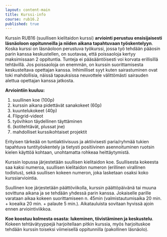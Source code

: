 ```yaml
---
layout: content-main
title: Kurssi-info
course: rub16.2
published: true
---
```


Kurssin RUB16 (suullisen kielitaidon kurssi) **arviointi perustuu ensisijaisesti läsnäoloon oppitunneilla ja niiden aikana tapahtuvaan työskentelyyn**. Koska kurssi on läsnäoloon perustuva työkurssi, jossa työ tehdään pääosin parin kanssa keskustellen, on suotavaa, että poissaoloja kertyy maksimissaan 2 oppituntia. Tunteja ei pääsääntöisesti voi korvata erillisillä tehtävillä. Jos poissaoloja on enemmän, on kurssin suorittamisesta keskusteltava opettajan kanssa. Inhimilliset syyt kuten sairastuminen ovat toki mahdollisia, näissä tapauksissa neuvottele välittömästi sairauden alettua opettajan kanssa jatkosta.

**Arviointiin kuuluu:**

1. suullinen koe (100p)
2. kurssin aikana pidettävät sanakokeet (60p)
3. kuuntelukokeet (40p)
4. Flipgrid-videot
5. työvihkon täydellinen täyttäminen
6. (kotitehtävät, plussat jne)
7. mahdolliset kurssikohtaiset projektit

Erityisen tärkeää on tuntiaktiivisuus ja aktiivisesti paria/ryhmää tukien tapahtuva tuntityöskentely ja tietysti positiivinen asennoituminen ruotsin kielen käyttöä kohtaan, unohtamatta rohkeaa heittäytymistä.

Kurssin lopussa järjestetään suullisen kielitaidon koe. Suullisesta kokeesta saa kaksi numeroa, suullisen kielitaidon numeron (erillinen virallinen todistus), sekä suullisen kokeen numeron, joka lasketaan osaksi koko kurssiarviointia.

Suullinen koe järjestetään päättöviikolla, kurssin päättöpäivänä tai muuna sovittuna aikana ja se tehdään yhdessä parin kanssa. Jokaiselle parille varataan aikaa kokeen suorittamiseen n. 45min (valmistautumisaika 20 min. + koeaika 20 min. + palaute 5 min.). Aikatauluista sovitaan hyvissä ajoin ennen arviointiviikkoa.

**Koe koostuu kolmesta osasta: lukeminen, tiivistäminen ja keskustelu**. Kokeen tehtävätyyppejä harjoitellaan pitkin kurssia, myös harjoituskoe tehdään kurssin toiseksi viimeisellä oppitunnilla (pakollinen läsnäolo).
